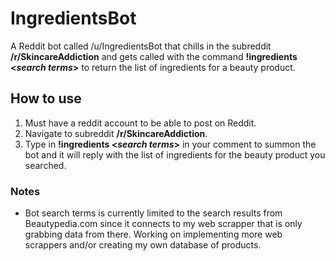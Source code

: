 # IngredientsBot
A Reddit bot called /u/IngredientsBot that chills in the subreddit **/r/SkincareAddiction** and gets called with the command **!ingredients <*search terms*>** to return the list of ingredients for a beauty product.

## How to use
1. Must have a reddit account to be able to post on Reddit.
2. Navigate to subreddit **/r/SkincareAddiction**. 
3. Type in **!ingredients <*search terms*>** in your comment to summon the bot and it will reply with the list of ingredients for the beauty product you searched.

### Notes
- Bot search terms is currently limited to the search results from Beautypedia.com since it connects to my web scrapper that is only grabbing data from there. Working on implementing more web scrappers and/or creating my own database of products.


